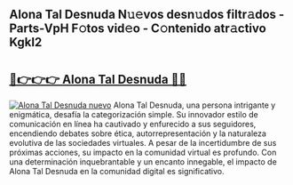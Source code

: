 ## Alona Tal Desnuda N𝚞𝚎vos desn𝚞dos filtr𝚊dos - Parts-VpH F𝚘tos vid𝚎o - C𝚘ntenido atr𝚊ctivo KgkI2

# <h2><a href="http://mbdjoe.tromn.icu/?c=Alona+Tal+Desnuda">🔗👉👉👉 Alona Tal Desnuda 🔗🔗</a></h2>

[![Alona Tal Desnuda nuevo](https://i.imgur.com/pEAQMta.gif)](http://mbdjoe.tromn.icu/?c=Alona+Tal+Desnuda)
Alona Tal Desnuda, una persona intrigante y enigmática, desafía la categorización simple. Su innovador estilo de comunicación en línea ha cautivado y enfurecido a sus seguidores, encendiendo debates sobre ética, autorrepresentación y la naturaleza evolutiva de las sociedades virtuales. A pesar de la incertidumbre de sus próximas acciones, su impacto en la comunidad virtual es profundo. Con una determinación inquebrantable y un encanto innegable, el impacto de Alona Tal Desnuda en la comunidad digital es significativo.
